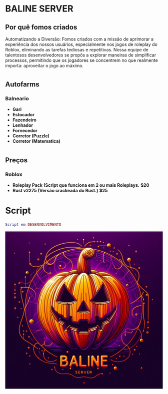 # BALINE SERVER



## Por quê fomos criados

Automatizando a Diversão: Fomos criados com a missão de aprimorar a experiência dos nossos usuários, especialmente nos jogos de roleplay do Roblox, eliminando as tarefas tediosas e repetitivas. Nossa equipe de talentosos desenvolvedores se propôs a explorar maneiras de simplificar processos, permitindo que os jogadores se concentrem no que realmente importa: aproveitar o jogo ao máximo.

#

## Autofarms
### Balneario
  
- **Gari**
- **Estocador**
- **Fazendeiro**
- **Lenhador**
- **Fornecedor**
- **Corretor (Puzzle)**
- **Corretor (Matematica)**



#

## Preços
### Roblox
- **Roleplay Pack (Script que funciona em 2 ou mais Roleplays.** **$20**
- **Rust v2275 (Versão crackeada do Rust.)** **$25**


# Script
```lua
Script em DESENVOLVIMENTO
```

![Banner](https://raw.githubusercontent.com/iamthebestts/BALINE-SERVER/Regras/Baline%20server%20Logo.jpg)

